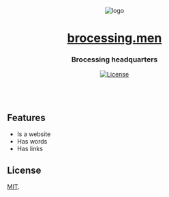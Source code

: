 <p align="center">
  <img src="src/logo.png" alt="logo">
</p>

<h1 align="center"><a href="https://brocessing.men">brocessing.men</a></h1>
<h3 align="center">Brocessing headquarters</h3>
<div align="center">
  <!-- License -->
  <a href="https://raw.githubusercontent.com/brocessing/brocessing.men/master/LICENSE">
    <img src="https://img.shields.io/badge/license-MIT-blue.svg?style=flat-square" alt="License" />
  </a>
</div>

<br>
<br>
<br>

## Features
- Is a website
- Has words
- Has links

## License
[MIT](https://tldrlegal.com/license/mit-license).